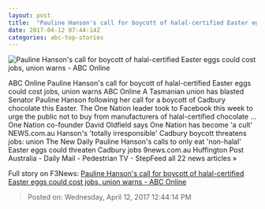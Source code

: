 ```yaml
---
layout: post
title:  "Pauline Hanson's call for boycott of halal-certified Easter eggs could cost jobs, union warns - ABC Online"
date: 2017-04-12 07:44:14Z
categories: abc-top-stories
---
```


![Pauline Hanson's call for boycott of halal-certified Easter eggs could cost jobs, union warns - ABC Online](http://www.abc.net.au/news/image/8439718-1x1-700x700.jpg)

ABC Online Pauline Hanson's call for boycott of halal-certified Easter eggs could cost jobs, union warns ABC Online A Tasmanian union has blasted Senator Pauline Hanson following her call for a boycott of Cadbury chocolate this Easter. The One Nation leader took to Facebook this week to urge the public not to buy from manufacturers of halal-certified chocolate ... One Nation co-founder David Oldfield says One Nation has become 'a cult' NEWS.com.au Hanson's 'totally irresponsible' Cadbury boycott threatens jobs: union The New Daily Pauline Hanson's calls to only eat 'non-halal' Easter eggs could threaten Cadbury jobs 9news.com.au Huffington Post Australia - Daily Mail - Pedestrian TV - StepFeed all 22 news articles »


Full story on F3News: [Pauline Hanson's call for boycott of halal-certified Easter eggs could cost jobs, union warns - ABC Online](http://www.f3nws.com/n/DZSkzC)

> Posted on: Wednesday, April 12, 2017 12:44:14 PM
